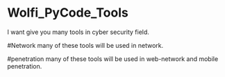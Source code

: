 # Wolfi_PyCode_Tools
I want give you many tools in cyber security field.

#Network
many of these tools will be used in network.

#penetration
many of these tools will be used in web-network and mobile penetration.
